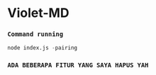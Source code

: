 # Violet-MD


### `Command running`

```nix
node index.js -pairing
```

### `ADA BEBERAPA FITUR YANG SAYA HAPUS YAH`
